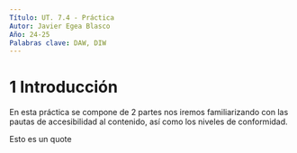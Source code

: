 ```yaml
---
Título: UT. 7.4 - Práctica
Autor: Javier Egea Blasco
Año: 24-25
Palabras clave: DAW, DIW
---
```


# 1 Introducción
En esta práctica se compone de 2 partes nos iremos familiarizando con las pautas de accesibilidad al contenido, así como los niveles de conformidad.   

<bold>Esto es un quote</bold>

<!--
Ir a <a href="https://gist.github.com/selfthinker/4cd7ed16ac2f0fedfc31b8032a1a1d71">**este repositorio**</a>

-->

